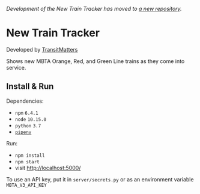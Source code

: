 _Development of the New Train Tracker has moved to [a new repository](https://github.com/transitmatters/new-train-tracker)._

# New Train Tracker

Developed by [TransitMatters](transitmatters.org)

Shows new MBTA Orange, Red, and Green Line trains as they come into service.

## Install & Run

Dependencies:
- `npm` `6.4.1`
- `node` `10.15.0`
- `python` `3.7`
- [`pipenv`](https://pipenv.readthedocs.io/en/latest/)

Run:
- `npm install`
- `npm start`
- visit [http://localhost:5000/](http://localhost:5000/)

To use an API key, put it in `server/secrets.py` or as an environment variable `MBTA_V3_API_KEY`
